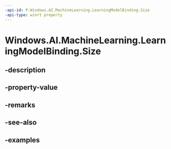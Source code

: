 ```yaml
---
-api-id: P:Windows.AI.MachineLearning.LearningModelBinding.Size
-api-type: winrt property
---
```


<!-- Property syntax.
public uint Size { get; }
-->

# Windows.AI.MachineLearning.LearningModelBinding.Size

## -description

## -property-value

## -remarks

## -see-also

## -examples

